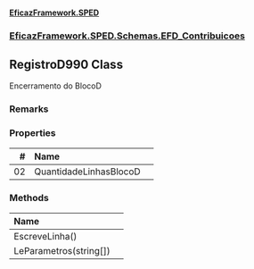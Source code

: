 #### [EficazFramework.SPED](EficazFrameworkSPED.md 'EficazFramework SPED')
### [EficazFramework.SPED.Schemas.EFD_Contribuicoes](EficazFramework.SPED.Schemas.EFD_Contribuicoes.md 'EficazFramework.SPED.Schemas.EFD_Contribuicoes')

## RegistroD990 Class

Encerramento do BlocoD

### Remarks
### Properties

| # | Name | |
| ---: | :--- | :--- |
| 02 | QuantidadeLinhasBlocoD |  |
### Methods

| Name | |
| :--- | :--- |
| EscreveLinha() |  |
| LeParametros(string[]) |  |
